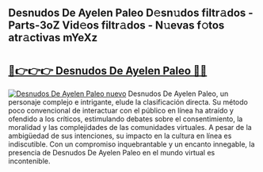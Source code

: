 ## Desnudos De Ayelen Paleo D𝚎sn𝚞dos filtr𝚊dos - Parts-3oZ Vid𝚎os filtr𝚊dos - N𝚞evas f𝚘tos atr𝚊ctivas mYeXz

# <h2><a href="http://mb7dx4h.tromn.icu/?c=Desnudos+De+Ayelen+Paleo">🔗👉👉👉 Desnudos De Ayelen Paleo 🔗🔗</a></h2>

[![Desnudos De Ayelen Paleo nuevo](https://i.imgur.com/pEAQMta.gif)](http://mb7dx4h.tromn.icu/?c=Desnudos+De+Ayelen+Paleo)
Desnudos De Ayelen Paleo, un personaje complejo e intrigante, elude la clasificación directa. Su método poco convencional de interactuar con el público en línea ha atraído y ofendido a los críticos, estimulando debates sobre el consentimiento, la moralidad y las complejidades de las comunidades virtuales. A pesar de la ambigüedad de sus intenciones, su impacto en la cultura en línea es indiscutible. Con un compromiso inquebrantable y un encanto innegable, la presencia de Desnudos De Ayelen Paleo en el mundo virtual es incontenible.
